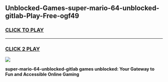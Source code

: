 
## Unblocked-Games-super-mario-64-unblocked-gitlab-Play-Free-ogf49
<h3>
<a href="https://premium76.site?title=super-mario-64-unblocked-gitlab&ref=12A">CLICK TO PLAY</a></h3>
<hr>

<h3>
<a href="https://premium76.site?title=super-mario-64-unblocked-gitlab&ref=12A">CLICK 2 PLAY</a>
  
</h3>

<a href="https://premium76.site?title=super-mario-64-unblocked-gitlab&ref=12A"><img src="https://clearcache.store/games.png"></a>


**super-mario-64-unblocked-gitlab games unblocked: Your Gateway to Fun and Accessible Online Gaming**
